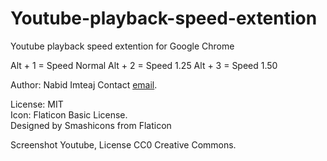 # Youtube-playback-speed-extention
Youtube playback speed extention for Google Chrome

Alt + 1 = Speed Normal
Alt + 2 = Speed 1.25
Alt + 3 = Speed 1.50


Author: Nabid Imteaj
Contact <a href="mailto:mail.prome@gmail.com">
        email</a>.

License: MIT<br>
Icon: Flaticon Basic License.<br>
Designed by Smashicons from Flaticon<br>

Screenshot Youtube, License CC0 Creative Commons.
